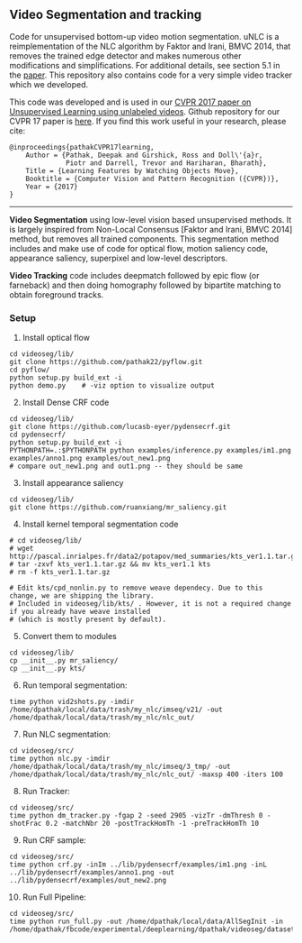 ## Video Segmentation and tracking

Code for unsupervised bottom-up video motion segmentation. uNLC is a reimplementation of the NLC algorithm by Faktor and Irani, BMVC 2014, that removes the trained edge detector and makes numerous other modifications and simplifications. For additional details, see section 5.1 in the <a href="http://cs.berkeley.edu/~pathak/unsupervised_video/">paper</a>. This repository also contains code for a very simple video tracker which we developed.

This code was developed and is used in our [CVPR 2017 paper on Unsupervised Learning using unlabeled videos](http://cs.berkeley.edu/~pathak/unsupervised_video/). Github repository for our CVPR 17 paper is [here](https://github.com/pathak22/unsupervised-video). If you find this work useful in your research, please cite:

    @inproceedings{pathakCVPR17learning,
        Author = {Pathak, Deepak and Girshick, Ross and Doll\'{a}r,
                  Piotr and Darrell, Trevor and Hariharan, Bharath},
        Title = {Learning Features by Watching Objects Move},
        Booktitle = {Computer Vision and Pattern Recognition ({CVPR})},
        Year = {2017}
    }
<hr/>


**Video Segmentation** using low-level vision based unsupervised methods. It is largely inspired from Non-Local Consensus [Faktor and Irani, BMVC 2014] method, but removes all trained components. This segmentation method includes and make use of code for optical flow, motion saliency code, appearance saliency, superpixel and low-level descriptors.

**Video Tracking** code includes deepmatch followed by epic flow (or farneback) and then doing homography followed by bipartite matching to obtain foreground tracks.

### Setup

1. Install optical flow
  ```Shell
  cd videoseg/lib/
  git clone https://github.com/pathak22/pyflow.git
  cd pyflow/
  python setup.py build_ext -i
  python demo.py    # -viz option to visualize output
  ```

2. Install Dense CRF code
  ```Shell
  cd videoseg/lib/
  git clone https://github.com/lucasb-eyer/pydensecrf.git
  cd pydensecrf/
  python setup.py build_ext -i
  PYTHONPATH=.:$PYTHONPATH python examples/inference.py examples/im1.png examples/anno1.png examples/out_new1.png
  # compare out_new1.png and out1.png -- they should be same
  ```

3. Install appearance saliency
  ```Shell
  cd videoseg/lib/
  git clone https://github.com/ruanxiang/mr_saliency.git
  ```

4. Install kernel temporal segmentation code
  ```Shell
  # cd videoseg/lib/
  # wget http://pascal.inrialpes.fr/data2/potapov/med_summaries/kts_ver1.1.tar.gz
  # tar -zxvf kts_ver1.1.tar.gz && mv kts_ver1.1 kts
  # rm -f kts_ver1.1.tar.gz

  # Edit kts/cpd_nonlin.py to remove weave dependecy. Due to this change, we are shipping the library.
  # Included in videoseg/lib/kts/ . However, it is not a required change if you already have weave installed
  # (which is mostly present by default).
  ```

5. Convert them to modules
  ```Shell
  cd videoseg/lib/
  cp __init__.py mr_saliency/
  cp __init__.py kts/
  ```

6. Run temporal segmentation:
  ```Shell
  time python vid2shots.py -imdir /home/dpathak/local/data/trash/my_nlc/imseq/v21/ -out /home/dpathak/local/data/trash/my_nlc/nlc_out/
  ```

7. Run NLC segmentation:
  ```Shell
  cd videoseg/src/
  time python nlc.py -imdir /home/dpathak/local/data/trash/my_nlc/imseq/3_tmp/ -out /home/dpathak/local/data/trash/my_nlc/nlc_out/ -maxsp 400 -iters 100
  ```

8. Run Tracker:
  ```Shell
  cd videoseg/src/
  time python dm_tracker.py -fgap 2 -seed 2905 -vizTr -dmThresh 0 -shotFrac 0.2 -matchNbr 20 -postTrackHomTh -1 -preTrackHomTh 10
  ```

9. Run CRF sample:
  ```Shell
  cd videoseg/src/
  time python crf.py -inIm ../lib/pydensecrf/examples/im1.png -inL ../lib/pydensecrf/examples/anno1.png -out ../lib/pydensecrf/examples/out_new2.png
  ```

10. Run Full Pipeline:
  ```Shell
  cd videoseg/src/
  time python run_full.py -out /home/dpathak/local/data/AllSegInit -in /home/dpathak/fbcode/experimental/deeplearning/dpathak/videoseg/datasets/imdir_Samples.txt
  ```
